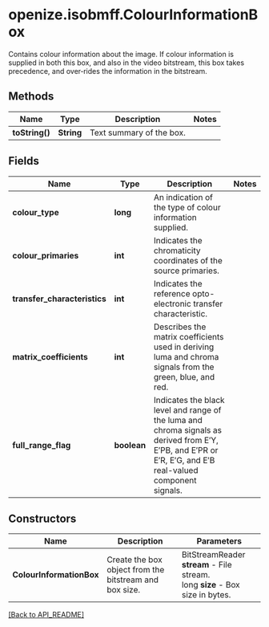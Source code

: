 # openize.isobmff.ColourInformationBox

Contains colour information about the image.
If colour information is supplied in both this box, and also in the video bitstream, this box takes precedence, and over‐rides the information in the bitstream.

## Methods

Name | Type | Description | Notes
------------ | ------------- | ------------- | -------------
**toString()** | **String** | Text summary of the box. | 

## Fields

Name | Type | Description | Notes
------------ | ------------- | ------------- | -------------
**colour_type** | **long** | An indication of the type of colour information supplied. | 
**colour_primaries** | **int** | Indicates the chromaticity coordinates of the source primaries. | 
**transfer_characteristics** | **int** | Indicates the reference opto-electronic transfer characteristic. | 
**matrix_coefficients** | **int** | Describes the matrix coefficients used in deriving luma and chroma signals from the green, blue, and red. | 
**full_range_flag** | **boolean** | Indicates the black level and range of the luma and chroma signals as derived from E′Y, E′PB, and E′PR or E′R, E′G, and E′B real-valued component signals. | 

## Constructors

Name | Description | Parameters
------------ | ------------- | -------------
**ColourInformationBox** | Create the box object from the bitstream and box size. | BitStreamReader **stream** - File stream.<br />long **size** - Box size in bytes.

[[Back to API_README]](API_README.md)